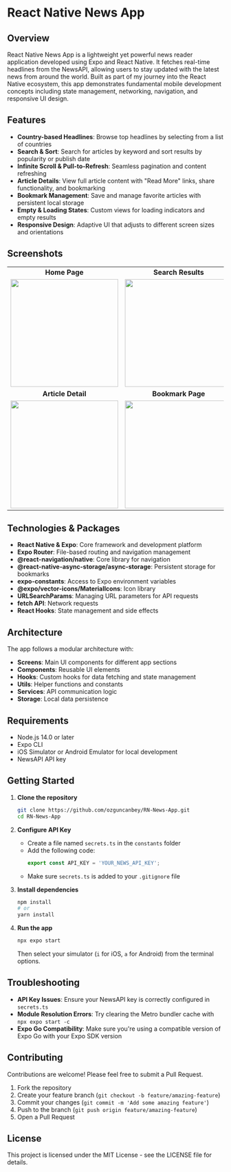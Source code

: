 # React Native News App

## Overview

React Native News App is a lightweight yet powerful news reader application developed using Expo and React Native. It fetches real-time headlines from the NewsAPI, allowing users to stay updated with the latest news from around the world. Built as part of my journey into the React Native ecosystem, this app demonstrates fundamental mobile development concepts including state management, networking, navigation, and responsive UI design.

## Features

* **Country-based Headlines**: Browse top headlines by selecting from a list of countries
* **Search & Sort**: Search for articles by keyword and sort results by popularity or publish date
* **Infinite Scroll & Pull-to-Refresh**: Seamless pagination and content refreshing
* **Article Details**: View full article content with "Read More" links, share functionality, and bookmarking
* **Bookmark Management**: Save and manage favorite articles with persistent local storage
* **Empty & Loading States**: Custom views for loading indicators and empty results
* **Responsive Design**: Adaptive UI that adjusts to different screen sizes and orientations

## Screenshots

<div align="center">
  <table>
    <tr>
      <td align="center"><strong>Home Page</strong></td>
      <td align="center"><strong>Search Results</strong></td>
    </tr>
    <tr>
      <td><img src="PATH_TO_HOME_SCREENSHOT" width="250"/></td>
      <td><img src="PATH_TO_SEARCH_SCREENSHOT" width="250"/></td>
    </tr>
    <tr>
      <td align="center"><strong>Article Detail</strong></td>
      <td align="center"><strong>Bookmark Page</strong></td>
    </tr>
    <tr>
      <td><img src="PATH_TO_DETAIL_SCREENSHOT" width="250"/></td>
      <td><img src="PATH_TO_BOOKMARK_SCREENSHOT" width="250"/></td>
    </tr>
  </table>
</div>

## Technologies & Packages

* **React Native & Expo**: Core framework and development platform
* **Expo Router**: File-based routing and navigation management
* **@react-navigation/native**: Core library for navigation
* **@react-native-async-storage/async-storage**: Persistent storage for bookmarks
* **expo-constants**: Access to Expo environment variables
* **@expo/vector-icons/MaterialIcons**: Icon library
* **URLSearchParams**: Managing URL parameters for API requests
* **fetch API**: Network requests
* **React Hooks**: State management and side effects

## Architecture

The app follows a modular architecture with:

- **Screens**: Main UI components for different app sections
- **Components**: Reusable UI elements
- **Hooks**: Custom hooks for data fetching and state management
- **Utils**: Helper functions and constants
- **Services**: API communication logic
- **Storage**: Local data persistence


## Requirements

- Node.js 14.0 or later
- Expo CLI
- iOS Simulator or Android Emulator for local development
- NewsAPI API key

## Getting Started

1. **Clone the repository**
   ```bash
   git clone https://github.com/ozguncanbey/RN-News-App.git
   cd RN-News-App
   ```

2. **Configure API Key**
   - Create a file named `secrets.ts` in the `constants` folder
   - Add the following code:
     ```typescript
     export const API_KEY = 'YOUR_NEWS_API_KEY';
     ```
   - Make sure `secrets.ts` is added to your `.gitignore` file

3. **Install dependencies**
   ```bash
   npm install
   # or
   yarn install
   ```

4. **Run the app**
   ```bash
   npx expo start
   ```
   
   Then select your simulator (`i` for iOS, `a` for Android) from the terminal options.

## Troubleshooting

- **API Key Issues**: Ensure your NewsAPI key is correctly configured in `secrets.ts`
- **Module Resolution Errors**: Try clearing the Metro bundler cache with `npx expo start -c`
- **Expo Go Compatibility**: Make sure you're using a compatible version of Expo Go with your Expo SDK version

## Contributing

Contributions are welcome! Please feel free to submit a Pull Request.

1. Fork the repository
2. Create your feature branch (`git checkout -b feature/amazing-feature`)
3. Commit your changes (`git commit -m 'Add some amazing feature'`)
4. Push to the branch (`git push origin feature/amazing-feature`)
5. Open a Pull Request

## License

This project is licensed under the MIT License - see the LICENSE file for details.
